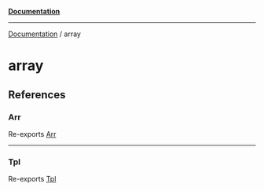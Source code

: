 [**Documentation**](README.md)

---

[Documentation](README.md) / array

# array

## References

### Arr

Re-exports [Arr](array/array-utils/namespaces/Arr.md)

---

### Tpl

Re-exports [Tpl](array/tuple-utils/namespaces/Tpl.md)
